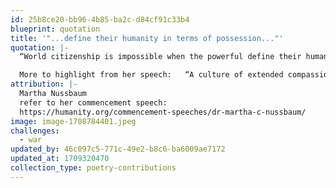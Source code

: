 ```yaml
---
id: 25b8ce20-bb96-4b85-ba2c-d84cf91c33b4
blueprint: quotation
title: '"...define their humanity in terms of possession..."'
quotation: |-
  “World citizenship is impossible when the powerful define their humanity in terms of possession, rather than the goods of the soul.”

  More to highlight from her speech:   “A culture of extended compassion…”  “To decode the suffering of another…for lives both near and far.”
attribution: |-
  Martha Nussbaum
  refer to her commencement speech:
  https://humanity.org/commencement-speeches/dr-martha-c-nussbaum/
image: image-1708784401.jpeg
challenges:
  - war
updated_by: 46c097c5-771c-49e2-b8c6-ba6009ae7172
updated_at: 1709320470
collection_type: poetry-contributions
---
```

